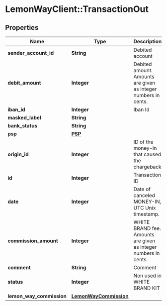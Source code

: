 # LemonWayClient::TransactionOut

## Properties
Name | Type | Description | Notes
------------ | ------------- | ------------- | -------------
**sender_account_id** | **String** | Debited account | [optional] 
**debit_amount** | **Integer** | Debited amount.  Amounts are given as integer numbers in cents. | [optional] 
**iban_id** | **Integer** | Iban Id | [optional] 
**masked_label** | **String** |  | [optional] 
**bank_status** | **String** |  | [optional] 
**psp** | [**PSP**](PSP.md) |  | [optional] 
**origin_id** | **Integer** | ID of the money-in that caused the chargeback | [optional] 
**id** | **Integer** | Transaction ID | [optional] 
**date** | **Integer** | Date of canceled MONEY-IN, UTC Unix timestamp. | [optional] 
**commission_amount** | **Integer** | WHITE BRAND fee.  Amounts are given as integer numbers in cents. | [optional] 
**comment** | **String** | Comment | [optional] 
**status** | **Integer** | Non used in WHITE BRAND KIT | [optional] 
**lemon_way_commission** | [**LemonWayCommission**](LemonWayCommission.md) |  | [optional] 


